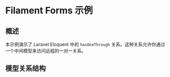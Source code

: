 # Filament Forms 示例

## 概述

本示例演示了 Laravel Eloquent 中的 `hasOneThrough` 关系。这种关系允许你通过一个中间模型来访问远程的一对一关系。

## 模型关系结构


